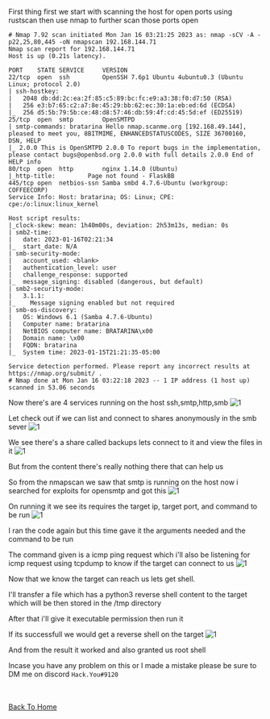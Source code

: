 First thing first we start with scanning the host for open ports using rustscan then use nmap to further scan those ports open

```
# Nmap 7.92 scan initiated Mon Jan 16 03:21:25 2023 as: nmap -sCV -A -p22,25,80,445 -oN nmapscan 192.168.144.71
Nmap scan report for 192.168.144.71
Host is up (0.21s latency).

PORT    STATE SERVICE     VERSION
22/tcp  open  ssh         OpenSSH 7.6p1 Ubuntu 4ubuntu0.3 (Ubuntu Linux; protocol 2.0)
| ssh-hostkey: 
|   2048 db:dd:2c:ea:2f:85:c5:89:bc:fc:e9:a3:38:f0:d7:50 (RSA)
|   256 e3:b7:65:c2:a7:8e:45:29:bb:62:ec:30:1a:eb:ed:6d (ECDSA)
|_  256 d5:5b:79:5b:ce:48:d8:57:46:db:59:4f:cd:45:5d:ef (ED25519)
25/tcp  open  smtp        OpenSMTPD
| smtp-commands: bratarina Hello nmap.scanme.org [192.168.49.144], pleased to meet you, 8BITMIME, ENHANCEDSTATUSCODES, SIZE 36700160, DSN, HELP
|_ 2.0.0 This is OpenSMTPD 2.0.0 To report bugs in the implementation, please contact bugs@openbsd.org 2.0.0 with full details 2.0.0 End of HELP info
80/tcp  open  http        nginx 1.14.0 (Ubuntu)
|_http-title:         Page not found - FlaskBB        
445/tcp open  netbios-ssn Samba smbd 4.7.6-Ubuntu (workgroup: COFFEECORP)
Service Info: Host: bratarina; OS: Linux; CPE: cpe:/o:linux:linux_kernel

Host script results:
|_clock-skew: mean: 1h40m00s, deviation: 2h53m13s, median: 0s
| smb2-time: 
|   date: 2023-01-16T02:21:34
|_  start_date: N/A
| smb-security-mode: 
|   account_used: <blank>
|   authentication_level: user
|   challenge_response: supported
|_  message_signing: disabled (dangerous, but default)
| smb2-security-mode: 
|   3.1.1: 
|_    Message signing enabled but not required
| smb-os-discovery: 
|   OS: Windows 6.1 (Samba 4.7.6-Ubuntu)
|   Computer name: bratarina
|   NetBIOS computer name: BRATARINA\x00
|   Domain name: \x00
|   FQDN: bratarina
|_  System time: 2023-01-15T21:21:35-05:00

Service detection performed. Please report any incorrect results at https://nmap.org/submit/ .
# Nmap done at Mon Jan 16 03:22:18 2023 -- 1 IP address (1 host up) scanned in 53.06 seconds
```

Now there's are 4 services running on the host ssh,smtp,http,smb
![1](https://raw.githubusercontent.com/markuched13/markuched13.github.io/main/posts/pg/images/Bratarina/1.png)

Let check out if we can list and connect to shares anonymously in the smb sever
![1](https://raw.githubusercontent.com/markuched13/markuched13.github.io/main/posts/pg/images/Bratarina/2.png)

We see there's a share called backups lets connect to it and view the files in it
![1](https://raw.githubusercontent.com/markuched13/markuched13.github.io/main/posts/pg/images/Bratarina/3.png)

But from the content there's really nothing there that can help us 

So from the nmapscan we saw that smtp is running on the host now i searched for exploits for opensmtp and got this
![1](https://raw.githubusercontent.com/markuched13/markuched13.github.io/main/posts/pg/images/Bratarina/4.png)

On running it we see its requires the target ip, target port, and command to be run
![1](https://raw.githubusercontent.com/markuched13/markuched13.github.io/main/posts/pg/images/Bratarina/5.png)

I ran the code again but this time gave it the arguments needed and the command to be run

The command given is a icmp ping request which i'll also be listening for icmp request using tcpdump to know if the target can connect to us 
![1](https://raw.githubusercontent.com/markuched13/markuched13.github.io/main/posts/pg/images/Bratarina/6.png)

Now that we know the target can reach us lets get shell.

I'll transfer a file which has a python3  reverse shell content to the target which will be then stored in the /tmp directory

After that i'll give it executable permission then run it 

If its successfull we would get a reverse shell on the target
![1](https://raw.githubusercontent.com/markuched13/markuched13.github.io/main/posts/pg/images/Bratarina/7.png)

And from the result it worked and also granted us root shell

Incase you have any problem on this or I made a mistake please be sure to DM me on discord `Hack.You#9120`

<br> <br>
[Back To Home](../../index.md)
<br>





